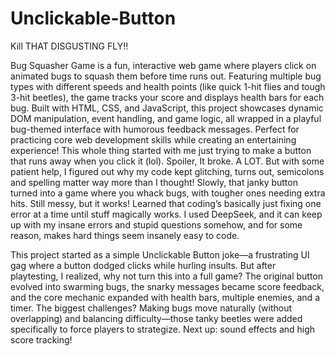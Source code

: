 # Unclickable-Button
Kill THAT DISGUSTING FLY!!

Bug Squasher Game is a fun, interactive web game where players click on animated bugs to squash them before time runs out. Featuring multiple bug types with different speeds and health points (like quick 1-hit flies and tough 3-hit beetles), the game tracks your score and displays health bars for each bug. Built with HTML, CSS, and JavaScript, this project showcases dynamic DOM manipulation, event handling, and game logic, all wrapped in a playful bug-themed interface with humorous feedback messages. Perfect for practicing core web development skills while creating an entertaining experience! This whole thing started with me just trying to make a button that runs away when you click it (lol). Spoiler, It broke. A LOT. But with some patient help, I figured out why my code kept glitching, turns out, semicolons and spelling matter way more than I thought! Slowly, that janky button turned into a game where you whack bugs, with tougher ones needing extra hits. Still messy, but it works! Learned that coding’s basically just fixing one error at a time until stuff magically works. I used DeepSeek, and it can keep up with my insane errors and stupid questions somehow, and for some reason, makes hard things seem insanely easy to code. 

This project started as a simple Unclickable Button joke—a frustrating UI gag where a button dodged clicks while hurling insults. But after playtesting, I realized, why not turn this into a full game? The original button evolved into swarming bugs, the snarky messages became score feedback, and the core mechanic expanded with health bars, multiple enemies, and a timer. The biggest challenges? Making bugs move naturally (without overlapping) and balancing difficulty—those tanky beetles were added specifically to force players to strategize. Next up: sound effects and high score tracking!
